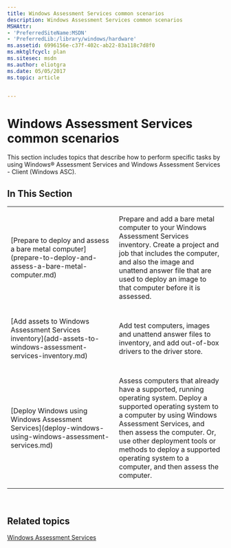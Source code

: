 ```yaml
---
title: Windows Assessment Services common scenarios
description: Windows Assessment Services common scenarios
MSHAttr:
- 'PreferredSiteName:MSDN'
- 'PreferredLib:/library/windows/hardware'
ms.assetid: 6996156e-c37f-402c-ab22-83a118c7d8f0
ms.mktglfcycl: plan
ms.sitesec: msdn
ms.author: eliotgra
ms.date: 05/05/2017
ms.topic: article


---
```


# Windows Assessment Services common scenarios


This section includes topics that describe how to perform specific tasks by using Windows® Assessment Services and Windows Assessment Services - Client (Windows ASC).

## In This Section


<table>
<colgroup>
<col width="50%" />
<col width="50%" />
</colgroup>
<tbody>
<tr class="odd">
<td><p>[Prepare to deploy and assess a bare metal computer](prepare-to-deploy-and-assess-a-bare-metal-computer.md)</p></td>
<td><p>Prepare and add a bare metal computer to your Windows Assessment Services inventory. Create a project and job that includes the computer, and also the image and unattend answer file that are used to deploy an image to that computer before it is assessed.</p></td>
</tr>
<tr class="even">
<td><p>[Add assets to Windows Assessment Services inventory](add-assets-to-windows-assessment-services-inventory.md)</p></td>
<td><p>Add test computers, images and unattend answer files to inventory, and add out-of-box drivers to the driver store.</p></td>
</tr>
<tr class="odd">
<td><p>[Deploy Windows using Windows Assessment Services](deploy-windows-using-windows-assessment-services.md)</p></td>
<td><p>Assess computers that already have a supported, running operating system. Deploy a supported operating system to a computer by using Windows Assessment Services, and then assess the computer. Or, use other deployment tools or methods to deploy a supported operating system to a computer, and then assess the computer.</p></td>
</tr>
</tbody>
</table>

 

## Related topics


[Windows Assessment Services](windows-assessment-services-technical-reference.md)

 

 







